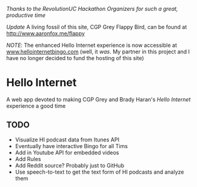 *Thanks to the RevolutionUC Hackathon Organizers for such a great, productive time*

*Update* A living fossil of this site, CGP Grey Flappy Bird, can be found at http://www.aaronfox.me/flappy

*NOTE*: The enhanced Hello Internet experience is now accessible at www.hellointernetbingo.com (well, it *was*. My partner in this project and I have no longer decided to fund the hosting of this site)

# Hello Internet
A web app devoted to making CGP Grey and Brady Haran's *Hello Internet* experience a good time 
## TODO
* Visualize HI podcast data from Itunes API
* Eventually have interactive Bingo for all Tims
* Add in Youtube API for embedded videos
* Add Rules
* Add Reddit source? Probably just to GitHub
* Use speech-to-text to get the text form of HI podcasts and analyze them
